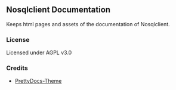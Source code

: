 ## Nosqlclient Documentation
Keeps html pages and assets of the documentation of Nosqlclient.


### License
Licensed under AGPL v3.0

### Credits
- [PrettyDocs-Theme](https://github.com/xriley/PrettyDocs-Theme)